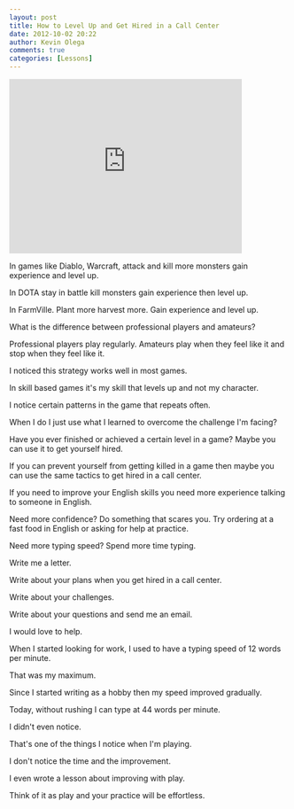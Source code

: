 ```yaml
---
layout: post
title: How to Level Up and Get Hired in a Call Center
date: 2012-10-02 20:22
author: Kevin Olega
comments: true
categories: [Lessons]
---
```

<iframe src="http://www.youtube.com/embed/AKQQbZKtA3E" frameborder="0" width="420" height="315"></iframe>

In games like Diablo, Warcraft, attack and kill more monsters gain experience and level up.

In DOTA stay in battle kill monsters gain experience then level up.

In FarmVille. Plant more harvest more. Gain experience and level up.

What is the difference between professional players and amateurs?

Professional players play regularly. Amateurs play when they feel like it and stop when they feel like it.

I noticed this strategy works well in most games. 

In skill based games it's my skill that levels up and not my character. 

I notice certain patterns in the game that repeats often. 

When I do I just use what I learned to overcome the challenge I'm facing?

Have you ever finished or achieved a certain level in a game? Maybe you can use it to get yourself hired. 

If you can prevent yourself from getting killed in a game then maybe you can use the same tactics to get hired in a call center.

If you need to improve your English skills you need more experience talking to someone in English.

Need more confidence? Do something that scares you. Try ordering at a fast food in English or asking for help at practice.

Need more typing speed? Spend more time typing. 

Write me a letter. 

Write about your plans when you get hired in a call center. 

Write about your challenges. 

Write about your questions and send me an email. 

I would love to help.

When I started looking for work, I used to have a typing speed of 12 words per minute. 

That was my maximum. 

Since I started writing as a hobby then my speed improved gradually. 

Today, without rushing I can type at 44 words per minute. 

I didn't even notice.

That's one of the things I notice when I'm playing. 

I don't notice the time and the improvement. 

I even wrote a lesson about improving with play.

Think of it as play and your practice will be effortless.

